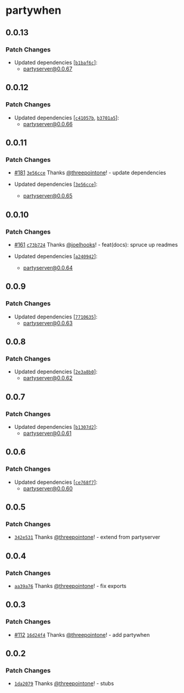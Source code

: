 # partywhen

## 0.0.13

### Patch Changes

- Updated dependencies [[`b1baf6c`](https://github.com/threepointone/partyserver/commit/b1baf6cdda4c7684a4663a1281070ab1762670fd)]:
  - partyserver@0.0.67

## 0.0.12

### Patch Changes

- Updated dependencies [[`c41057b`](https://github.com/threepointone/partyserver/commit/c41057ba5c738496bc7e2a4968357f1f5b65707b), [`b3701a5`](https://github.com/threepointone/partyserver/commit/b3701a5f5eee278c96587d9e29e42992806733ac)]:
  - partyserver@0.0.66

## 0.0.11

### Patch Changes

- [#181](https://github.com/threepointone/partyserver/pull/181) [`3e56cce`](https://github.com/threepointone/partyserver/commit/3e56cceca2c253d7b4368299e018b73af6deb42b) Thanks [@threepointone](https://github.com/threepointone)! - update dependencies

- Updated dependencies [[`3e56cce`](https://github.com/threepointone/partyserver/commit/3e56cceca2c253d7b4368299e018b73af6deb42b)]:
  - partyserver@0.0.65

## 0.0.10

### Patch Changes

- [#161](https://github.com/threepointone/partyserver/pull/161) [`c73b724`](https://github.com/threepointone/partyserver/commit/c73b724685581fe381bcb34d5944e9d4bfa1b17a) Thanks [@joelhooks](https://github.com/joelhooks)! - feat(docs): spruce up readmes

- Updated dependencies [[`a240942`](https://github.com/threepointone/partyserver/commit/a240942d20540d70fc0076edb779302e6d621c65)]:
  - partyserver@0.0.64

## 0.0.9

### Patch Changes

- Updated dependencies [[`7710635`](https://github.com/threepointone/partyserver/commit/7710635d7fd0ca68047d966e0d1640a9fd3c09bc)]:
  - partyserver@0.0.63

## 0.0.8

### Patch Changes

- Updated dependencies [[`2e3a8b0`](https://github.com/threepointone/partyserver/commit/2e3a8b0fe7e701a505ddee54e4bd1e1215bf7c3e)]:
  - partyserver@0.0.62

## 0.0.7

### Patch Changes

- Updated dependencies [[`b1307d2`](https://github.com/threepointone/partyserver/commit/b1307d286272140bb905ae6315c9a69ecbd136c1)]:
  - partyserver@0.0.61

## 0.0.6

### Patch Changes

- Updated dependencies [[`ce768f7`](https://github.com/threepointone/partyserver/commit/ce768f757c881461d0e2c7f64dacc2685340c4fb)]:
  - partyserver@0.0.60

## 0.0.5

### Patch Changes

- [`342e531`](https://github.com/threepointone/partyserver/commit/342e53159265247c3f21fb98fc014e2e6b64aee7) Thanks [@threepointone](https://github.com/threepointone)! - extend from partyserver

## 0.0.4

### Patch Changes

- [`aa39a76`](https://github.com/threepointone/partyserver/commit/aa39a760cb1dc55a4b22bdad508f0e48c2b93e71) Thanks [@threepointone](https://github.com/threepointone)! - fix exports

## 0.0.3

### Patch Changes

- [#112](https://github.com/threepointone/partyserver/pull/112) [`16d24f4`](https://github.com/threepointone/partyserver/commit/16d24f4e1eb6e0b89591b0aec33347b10acd443d) Thanks [@threepointone](https://github.com/threepointone)! - add partywhen

## 0.0.2

### Patch Changes

- [`1da2079`](https://github.com/threepointone/partyserver/commit/1da2079d49468b0fb5d5725e748076b6c66e7ca8) Thanks [@threepointone](https://github.com/threepointone)! - stubs

